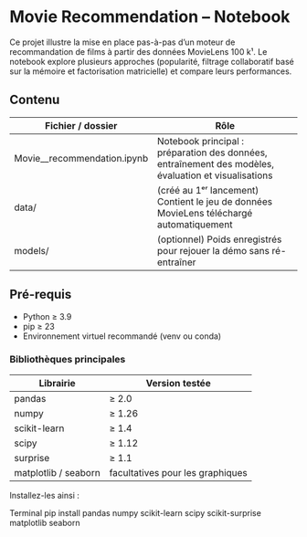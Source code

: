 # Movie Recommendation – Notebook

Ce projet illustre la mise en place pas-à-pas d’un moteur de recommandation
de films à partir des données MovieLens 100 k️¹.
Le notebook explore plusieurs approches (popularité, filtrage collaboratif
basé sur la mémoire et factorisation matricielle) et compare leurs
performances.

## Contenu

| Fichier / dossier | Rôle |
|-------------------|------|
| Movie__recommendation.ipynb | Notebook principal : préparation des données, entraînement des modèles, évaluation et visualisations |
| data/ | (créé au 1ᵉʳ lancement) Contient le jeu de données MovieLens téléchargé automatiquement |
| models/ | (optionnel) Poids enregistrés pour rejouer la démo sans ré-entraîner |

## Pré-requis

- Python ≥ 3.9  
- pip ≥ 23  
- Environnement virtuel recommandé (venv ou conda)

### Bibliothèques principales

| Librairie | Version testée |
|-----------|----------------|
| pandas  | ≥ 2.0 |
| numpy   | ≥ 1.26 |
| scikit-learn | ≥ 1.4 |
| scipy   | ≥ 1.12 |
| surprise | ≥ 1.1 |
| matplotlib / seaborn | facultatives pour les graphiques |

Installez-les ainsi :

Terminal
pip install pandas numpy scikit-learn scipy scikit-surprise matplotlib seaborn
